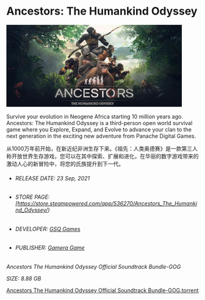 # Ancestors: The Humankind Odyssey

![header](/Ancestors:%20The%20Humankind%20Odyssey/image/header.jpg)

Survive your evolution in Neogene Africa starting 10 million years ago. Ancestors: The Humankind Odyssey is a third-person open world survival game where you Explore, Expand, and Evolve to advance your clan to the next generation in the exciting new adventure from Panache Digital Games.

从1000万年前开始，在新近纪非洲生存下来。《祖先：人类奥德赛》是一款第三人称开放世界生存游戏，您可以在其中探索、扩展和进化，在华丽的数字游戏带来的激动人心的新冒险中，将您的氏族提升到下一代。

- ###### RELEASE DATE: 23 Sep, 2021

- ###### STORE PAGE: [https://store.steampowered.com/app/536270/Ancestors_The_Humankind_Odyssey/)

- ###### DEVELOPER: [GSQ Games](https://store.steampowered.com/developer/gameragame?snr=1_5_9__2000)

- ###### PUBLISHER: [Gamera Game](https://store.steampowered.com/publisher/gameragame?snr=1_5_9__2000)

*Ancestors The Humankind Odyssey Official Soundtrack Bundle-GOG*

*SIZE: 8.88 GB*

[Ancestors The Humankind Odyssey Official Soundtrack Bundle-GOG.torrent](magnet:?xt=urn:btih:5606479D0F8A01CE1C6FF7BF2B82F6A8E3D87630&dn=Ancestors_The_Humankind_Odyssey_1.4.1_%2842805%29_win_gog)
